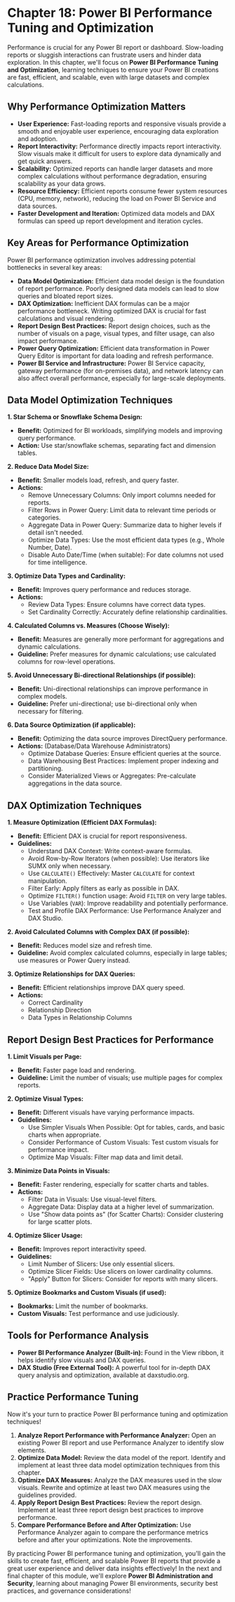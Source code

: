 # Chapter 18: Power BI Performance Tuning and Optimization

Performance is crucial for any Power BI report or dashboard. Slow-loading reports or sluggish interactions can frustrate users and hinder data exploration. In this chapter, we'll focus on **Power BI Performance Tuning and Optimization**, learning techniques to ensure your Power BI creations are fast, efficient, and scalable, even with large datasets and complex calculations.

## Why Performance Optimization Matters

*   **User Experience:** Fast-loading reports and responsive visuals provide a smooth and enjoyable user experience, encouraging data exploration and adoption.
*   **Report Interactivity:** Performance directly impacts report interactivity. Slow visuals make it difficult for users to explore data dynamically and get quick answers.
*   **Scalability:** Optimized reports can handle larger datasets and more complex calculations without performance degradation, ensuring scalability as your data grows.
*   **Resource Efficiency:** Efficient reports consume fewer system resources (CPU, memory, network), reducing the load on Power BI Service and data sources.
*   **Faster Development and Iteration:** Optimized data models and DAX formulas can speed up report development and iteration cycles.

## Key Areas for Performance Optimization

Power BI performance optimization involves addressing potential bottlenecks in several key areas:

*   **Data Model Optimization:** Efficient data model design is the foundation of report performance.  Poorly designed data models can lead to slow queries and bloated report sizes.
*   **DAX Optimization:** Inefficient DAX formulas can be a major performance bottleneck.  Writing optimized DAX is crucial for fast calculations and visual rendering.
*   **Report Design Best Practices:** Report design choices, such as the number of visuals on a page, visual types, and filter usage, can also impact performance.
*   **Power Query Optimization:** Efficient data transformation in Power Query Editor is important for data loading and refresh performance.
*   **Power BI Service and Infrastructure:** Power BI Service capacity, gateway performance (for on-premises data), and network latency can also affect overall performance, especially for large-scale deployments.

## Data Model Optimization Techniques

**1. Star Schema or Snowflake Schema Design:**

*   **Benefit:** Optimized for BI workloads, simplifying models and improving query performance.
*   **Action:** Use star/snowflake schemas, separating fact and dimension tables.

**2. Reduce Data Model Size:**

*   **Benefit:** Smaller models load, refresh, and query faster.
*   **Actions:**
    *   Remove Unnecessary Columns: Only import columns needed for reports.
    *   Filter Rows in Power Query: Limit data to relevant time periods or categories.
    *   Aggregate Data in Power Query: Summarize data to higher levels if detail isn't needed.
    *   Optimize Data Types: Use the most efficient data types (e.g., Whole Number, Date).
    *   Disable Auto Date/Time (when suitable): For date columns not used for time intelligence.

**3. Optimize Data Types and Cardinality:**

*   **Benefit:** Improves query performance and reduces storage.
*   **Actions:**
    *   Review Data Types: Ensure columns have correct data types.
    *   Set Cardinality Correctly: Accurately define relationship cardinalities.

**4. Calculated Columns vs. Measures (Choose Wisely):**

*   **Benefit:** Measures are generally more performant for aggregations and dynamic calculations.
*   **Guideline:** Prefer measures for dynamic calculations; use calculated columns for row-level operations.

**5. Avoid Unnecessary Bi-directional Relationships (if possible):**

*   **Benefit:** Uni-directional relationships can improve performance in complex models.
*   **Guideline:** Prefer uni-directional; use bi-directional only when necessary for filtering.

**6. Data Source Optimization (if applicable):**

*   **Benefit:** Optimizing the data source improves DirectQuery performance.
*   **Actions:** (Database/Data Warehouse Administrators)
    *   Optimize Database Queries: Ensure efficient queries at the source.
    *   Data Warehousing Best Practices: Implement proper indexing and partitioning.
    *   Consider Materialized Views or Aggregates: Pre-calculate aggregations in the data source.

## DAX Optimization Techniques

**1. Measure Optimization (Efficient DAX Formulas):**

*   **Benefit:** Efficient DAX is crucial for report responsiveness.
*   **Guidelines:**
    *   Understand DAX Context: Write context-aware formulas.
    *   Avoid Row-by-Row Iterators (when possible): Use iterators like SUMX only when necessary.
    *   Use `CALCULATE()` Effectively: Master `CALCULATE` for context manipulation.
    *   Filter Early: Apply filters as early as possible in DAX.
    *   Optimize `FILTER()` function usage: Avoid `FILTER` on very large tables.
    *   Use Variables (`VAR`): Improve readability and potentially performance.
    *   Test and Profile DAX Performance: Use Performance Analyzer and DAX Studio.

**2. Avoid Calculated Columns with Complex DAX (if possible):**

*   **Benefit:** Reduces model size and refresh time.
*   **Guideline:** Avoid complex calculated columns, especially in large tables; use measures or Power Query instead.

**3. Optimize Relationships for DAX Queries:**

*   **Benefit:** Efficient relationships improve DAX query speed.
*   **Actions:**
    *   Correct Cardinality
    *   Relationship Direction
    *   Data Types in Relationship Columns

## Report Design Best Practices for Performance

**1. Limit Visuals per Page:**

*   **Benefit:** Faster page load and rendering.
*   **Guideline:** Limit the number of visuals; use multiple pages for complex reports.

**2. Optimize Visual Types:**

*   **Benefit:** Different visuals have varying performance impacts.
*   **Guidelines:**
    *   Use Simpler Visuals When Possible: Opt for tables, cards, and basic charts when appropriate.
    *   Consider Performance of Custom Visuals: Test custom visuals for performance impact.
    *   Optimize Map Visuals: Filter map data and limit detail.

**3. Minimize Data Points in Visuals:**

*   **Benefit:** Faster rendering, especially for scatter charts and tables.
*   **Actions:**
    *   Filter Data in Visuals: Use visual-level filters.
    *   Aggregate Data: Display data at a higher level of summarization.
    *   Use "Show data points as" (for Scatter Charts): Consider clustering for large scatter plots.

**4. Optimize Slicer Usage:**

*   **Benefit:** Improves report interactivity speed.
*   **Guidelines:**
    *   Limit Number of Slicers: Use only essential slicers.
    *   Optimize Slicer Fields: Use slicers on lower cardinality columns.
    *   "Apply" Button for Slicers: Consider for reports with many slicers.

**5. Optimize Bookmarks and Custom Visuals (if used):**

*   **Bookmarks:** Limit the number of bookmarks.
*   **Custom Visuals:** Test performance and use judiciously.

## Tools for Performance Analysis

*   **Power BI Performance Analyzer (Built-in):**  Found in the View ribbon, it helps identify slow visuals and DAX queries.
*   **DAX Studio (Free External Tool):** A powerful tool for in-depth DAX query analysis and optimization, available at daxstudio.org.

## Practice Performance Tuning

Now it's your turn to practice Power BI performance tuning and optimization techniques!

1.  **Analyze Report Performance with Performance Analyzer:** Open an existing Power BI report and use Performance Analyzer to identify slow elements.
2.  **Optimize Data Model:** Review the data model of the report. Identify and implement at least three data model optimization techniques from this chapter.
3.  **Optimize DAX Measures:** Analyze the DAX measures used in the slow visuals. Rewrite and optimize at least two DAX measures using the guidelines provided.
4.  **Apply Report Design Best Practices:** Review the report design. Implement at least three report design best practices to improve performance.
5.  **Compare Performance Before and After Optimization:** Use Performance Analyzer again to compare the performance metrics before and after your optimizations. Note the improvements.

By practicing Power BI performance tuning and optimization, you'll gain the skills to create fast, efficient, and scalable Power BI reports that provide a great user experience and deliver data insights effectively! In the next and final chapter of this module, we'll explore **Power BI Administration and Security**, learning about managing Power BI environments, security best practices, and governance considerations!
